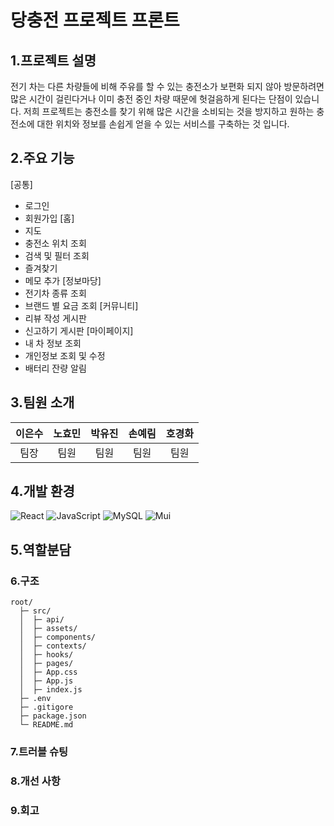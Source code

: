 # 당충전 프로젝트 프론트

## 1.프로젝트 설명
전기 차는 다른 차량들에 비해 주유를 할 수 있는 충전소가 보편화 되지 않아 방문하려면 많은 시간이 걸린다거나 이미 충전 중인 차량 때문에 헛걸음하게 된다는 단점이 있습니다.
저희 프로젝트는 충전소를 찾기 위해 많은 시간을 소비되는 것을 방지하고 원하는 충전소에 대한 위치와 정보를 손쉽게 얻을 수 있는 서비스를 구축하는 것 입니다.

## 2.주요 기능
[공통]
- 로그인
- 회원가입
[홈]
- 지도
- 충전소 위치 조회
- 검색 및 필터 조회
- 즐겨찾기
- 메모 추가
[정보마당]
- 전기차 종류 조회
- 브랜드 별 요금 조회
[커뮤니티]
- 리뷰 작성 게시판
- 신고하기 게시판
[마이페이지]
- 내 차 정보 조회
- 개인정보 조회 및 수정
- 배터리 잔량 알림

## 3.팀원 소개
| 이은수 | 노효민 | 박유진 | 손예림 | 호경화 |
| :--: | :--: | :--: | :--: | :--: |
| 팀장 | 팀원 | 팀원 | 팀원 | 팀원 |


## 4.개발 환경

![React](https://img.shields.io/badge/React-20232A?style=for-the-badge&logo=react&logoColor=61DAFB)
![JavaScript](https://img.shields.io/badge/JavaScript-323330?style=for-the-badge&logo=javascript&logoColor=F7DF1E)
![MySQL](https://img.shields.io/badge/MySQL-00000F?style=for-the-badge&logo=mysql&logoColor=white)
![Mui](https://img.shields.io/badge/Mui-007FFF?style=for-the-badge&logo=mui&logoColor=white)

## 5.역할분담

### 6.구조

```
root/
  ├─ src/
  │  ├─ api/
  │  ├─ assets/
  │  ├─ components/
  │  ├─ contexts/
  │  ├─ hooks/
  │  ├─ pages/
  │  ├─ App.css
  │  ├─ App.js
  │  ├─ index.js
  ├─ .env
  ├─ .gitigore  
  ├─ package.json
  └─ README.md
```


### 7.트러블 슈팅


### 8.개선 사항



### 9.회고
